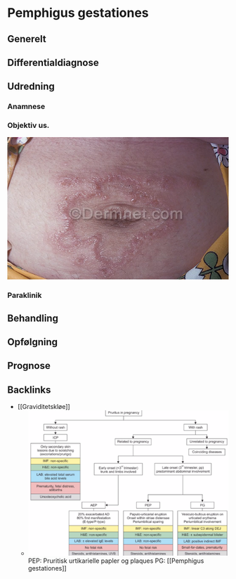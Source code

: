 # Pemphigus gestationes
## Generelt


## Differentialdiagnose


## Udredning
### Anamnese

### Objektiv us.
![](BearImages/1BE07346-592C-4323-B352-9EAE4D105843-21052-00004E440B2FD9CB/408A7827-CAA9-46C4-A417-E411F74CF8A8.png)

### Paraklinik

## Behandling


## Opfølgning


## Prognose


## Backlinks
* [[Graviditetskløe]]
	* ![](BearImages/A9981318-26D7-4DD5-934D-A4F763F2057B-21052-00004E1979791067/C3876360-62E7-4D9D-B6D3-1D7C136CB610.png)
PEP: Pruritisk urtikarielle papler og plaques
PG: [[Pemphigus gestationes]]

<!-- #anki/tag/med/Derma #anki/deck/Medicine -->

<!-- {BearID:91868736-6D19-4227-9910-947AD9B83225-21052-00004E46C11A73B8} -->
